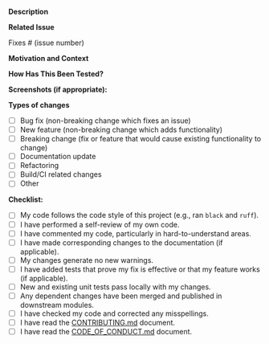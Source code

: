 <!-- Provide a general summary of your changes in the Title above -->

**Description**
<!-- Describe your changes in detail -->

**Related Issue**
<!-- This project only accepts pull requests related to open issues -->
<!-- If suggesting a new feature or change, please discuss it in an issue first -->
<!-- If fixing a bug, there should be an issue describing it with steps to reproduce -->
<!-- Please link to the issue here: -->
Fixes # (issue number)

**Motivation and Context**
<!-- Why is this change required? What problem does it solve? -->
<!-- If it fixes an open issue, please link to the issue here. -->

**How Has This Been Tested?**
<!-- Please describe in detail how you tested your changes. -->
<!-- Include details of your testing environment, and the tests you ran to -->
<!-- see how your change affects other areas of the code, etc. -->
<!-- Did you add new tests for your changes? -->

**Screenshots (if appropriate):**

**Types of changes**
<!-- What types of changes does your code introduce? Put an `x` in all the boxes that apply: -->
- [ ] Bug fix (non-breaking change which fixes an issue)
- [ ] New feature (non-breaking change which adds functionality)
- [ ] Breaking change (fix or feature that would cause existing functionality to change)
- [ ] Documentation update
- [ ] Refactoring
- [ ] Build/CI related changes
- [ ] Other

**Checklist:**
<!-- Go over all the following points, and put an `x` in all the boxes that apply. -->
<!-- If you're unsure about any of these, don't hesitate to ask. We're here to help! -->
- [ ] My code follows the code style of this project (e.g., ran `black` and `ruff`).
- [ ] I have performed a self-review of my own code.
- [ ] I have commented my code, particularly in hard-to-understand areas.
- [ ] I have made corresponding changes to the documentation (if applicable).
- [ ] My changes generate no new warnings.
- [ ] I have added tests that prove my fix is effective or that my feature works (if applicable).
- [ ] New and existing unit tests pass locally with my changes.
- [ ] Any dependent changes have been merged and published in downstream modules.
- [ ] I have checked my code and corrected any misspellings.
- [ ] I have read the [CONTRIBUTING.md](CONTRIBUTING.md) document.
- [ ] I have read the [CODE_OF_CONDUCT.md](CODE_OF_CONDUCT.md) document. 